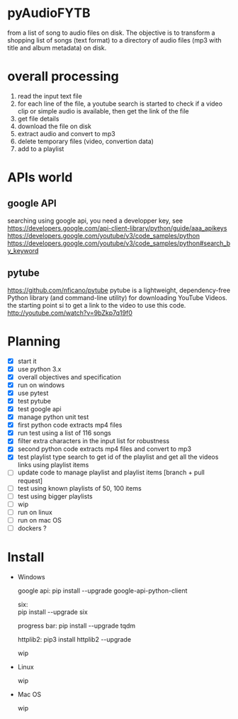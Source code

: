 # pyAudioFYTB
from a list of song to audio files on disk.
The objective is to transform a shopping list of songs (text format) to a directory of audio files (mp3 with title and album metadata) on disk.

# overall processing
1. read the input text file
2. for each line of the file, a youtube search is started to check if a video clip or simple audio is available, then get the link of the file
3. get file details
4. download the file on disk
5. extract audio and convert to mp3
6. delete temporary files (video, convertion data)
7. add to a playlist

# APIs world

## google API
searching using google api, you need a developper key, see https://developers.google.com/api-client-library/python/guide/aaa_apikeys
https://developers.google.com/youtube/v3/code_samples/python
https://developers.google.com/youtube/v3/code_samples/python#search_by_keyword

## pytube
https://github.com/nficano/pytube
pytube is a lightweight, dependency-free Python library (and command-line utility) for downloading YouTube Videos.
the starting point si to get a link to the video to use this code.
http://youtube.com/watch?v=9bZkp7q19f0



# Planning

- [x] start it
- [x] use python 3.x
- [x] overall objectives and specification
- [x] run on windows
- [x] use pytest
- [x] test pytube
- [x] test google api
- [x] manage python unit test
- [x] first python code extracts  mp4 files
- [x] run test using a list of 116 songs
- [x] filter extra characters in the input list for robustness
- [x] second python code extracts mp4 files and convert to mp3
- [x] test playlist type search to get id of the playlist and get all the videos links using playlist items
- [ ] update code to manage playlist and playlist items [branch + pull request]
- [ ] test using known playlists of 50, 100 items 
- [ ] test using bigger playlists
- [ ] wip
- [ ] run on linux
- [ ] run on mac OS
- [ ] dockers ?

# Install
- Windows
 
   google api: 
   pip install --upgrade google-api-python-client
 
   six:  
   pip install --upgrade six
 
   progress bar: 
   pip install --upgrade tqdm
 
   httplib2: 
   pip3 install httplib2 --upgrade

   wip

- Linux

   wip

- Mac OS

   wip


